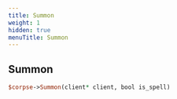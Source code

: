```yaml
---
title: Summon
weight: 1
hidden: true
menuTitle: Summon
---
```

## Summon
```perl
$corpse->Summon(client* client, bool is_spell)
```